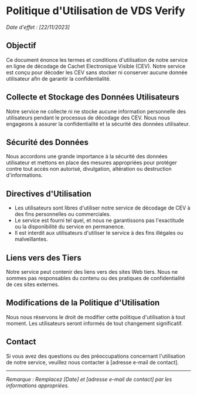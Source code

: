 # Politique d'Utilisation de VDS Verify

_Date d'effet : [22/11/2023]_

## Objectif

Ce document énonce les termes et conditions d'utilisation de notre service en ligne de décodage de Cachet Electronique Visible (CEV). Notre service est conçu pour décoder les CEV sans stocker ni conserver aucune donnée utilisateur afin de garantir la confidentialité.

## Collecte et Stockage des Données Utilisateurs

Notre service ne collecte ni ne stocke aucune information personnelle des utilisateurs pendant le processus de décodage des CEV. Nous nous engageons à assurer la confidentialité et la sécurité des données utilisateur.

## Sécurité des Données

Nous accordons une grande importance à la sécurité des données utilisateur et mettons en place des mesures appropriées pour protéger contre tout accès non autorisé, divulgation, altération ou destruction d'informations.

## Directives d'Utilisation

- Les utilisateurs sont libres d'utiliser notre service de décodage de CEV à des fins personnelles ou commerciales.
- Le service est fourni tel quel, et nous ne garantissons pas l'exactitude ou la disponibilité du service en permanence.
- Il est interdit aux utilisateurs d'utiliser le service à des fins illégales ou malveillantes.

## Liens vers des Tiers

Notre service peut contenir des liens vers des sites Web tiers. Nous ne sommes pas responsables du contenu ou des pratiques de confidentialité de ces sites externes.

## Modifications de la Politique d'Utilisation

Nous nous réservons le droit de modifier cette politique d'utilisation à tout moment. Les utilisateurs seront informés de tout changement significatif.

## Contact

Si vous avez des questions ou des préoccupations concernant l'utilisation de notre service, veuillez nous contacter à [adresse e-mail de contact].

---

_Remarque : Remplacez [Date] et [adresse e-mail de contact] par les informations appropriées._
